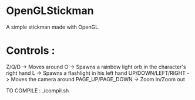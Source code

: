 # OpenGLStickman
A simple stickman made with OpenGL.

# Controls :
Z/Q/D -> Moves around
O -> Spawns a rainbow light orb in the character's right hand
L -> Spawns a flashlight in his left hand
UP/DOWN/LEFT/RIGHT -> Moves the camera around
PAGE_UP/PAGE_DOWN -> Zoom in/Zoom out

TO COMPILE : ./compil.sh

